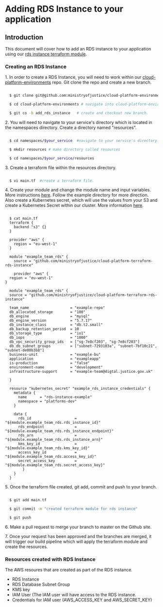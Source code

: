 # Adding RDS Instance to your application

## Introduction
This document will cover how to add an RDS instance to your application using our [rds instance terraform module](https://github.com/ministryofjustice/cloud-platform-terraform-rds-instance).

### Creating an RDS Instance

1\. In order to create a RDS Instance, you will need to work within our [cloud-platform-environments](https://github.com/ministryofjustice/cloud-platform-environments) repo. Git clone the repo and create a new branch.

```bash

  $ git clone git@github.com:ministryofjustice/cloud-platform-environments.git #git clone repo

  $ cd cloud-platform-environments # navigate into cloud-platform-environments directory.

  $ git co -b add_rds_instance   # create and checkout new branch.

```

2\. You will need to navigate to your service's directory which is located in the namespaces directory. Create a directory named "resources".

```bash

  $ cd namespaces/$your_service  #navigate to your service's directory.

  $ mkdir resources # make directory called resources

  $ cd namespaces/$your_service/resources

```

3\. Create a terraform file within the resources directory.

```bash

  $ vi main.tf  #create a terraform file.

```

4\. Create your module and change the module name and input variables. More instructions [here](https://github.com/ministryofjustice/cloud-platform-terraform-rds-instance). Follow the example directory for more direction. Also create a Kubernetes secret, which will use the values from your S3 and create a Kubernetes Secret within our cluster. More information [here](https://www.terraform.io/docs/providers/kubernetes/r/secret.html).


```hcl

  $ cat main.tf
  terraform {
    backend "s3" {}
  }

  provider "aws" {
    region = "eu-west-1"
  }

  module "example_team_rds" {
    source = "github.com/ministryofjustice/cloud-platform-terraform-rds-instance"

    provider "aws" {
  region = "eu-west-1"
}
  
  module "example_team_rds" {
  source = "github.com/ministryofjustice/cloud-platform-terraform-rds-instance"
  
  team_name                   = "example-repo"
  db_allocated_storage        = "100"
  db_engine                   = "mysql"
  db_engine_version           = "5.7.17"
  db_instance_class           = "db.t2.small"
  db_backup_retention_period  = 10
  db_storage_type             = "io1"
  db_iops                     = "1000"
  db_vpc_security_group_ids   = ["sg-7e8cf203", "sg-7e8cf203"]
  db_db_subnet_groups         = ["subnet-7293103a", "subnet-7bf10c21", "subnet-de00b3b8"]
  business-unit               = "example-bu"
  application                 = "exampleapp"
  is-production               = "false"
  environment-name            = "development"
  infrastructure-support      = "example-team@digtal.justice.gov.uk"

  }

  resource "kubernetes_secret" "example_rds_instance_credentials" {
    metadata {
      name      = "rds-instance-example"
      namespace = "platforms-dev"
    }

    data {
      rds_id                    = "${module.example_team_rds.rds_instance_id}"
      rds_endpoint              = "${module.example_team_rds.rds_instance_endpoint}"
      rds_arn                   = "${module.example_team_rds.rds_instance_arn}"
      kms_key_id                = "${module.example_team_rds.kms_key_id}"
      access_key_id             = "${module.example_team_rds.access_key_id}"
      secret_access_key         = "${module.example_team_rds.secret_access_key}"
        }
    }
  }

```

5\. Once the terraform file created, git add, commit and push to your branch.

```bash

  $ git add main.tf

  $ git commit -m "created terraform module for rds instance"

  $ git push

```

6\. Make a pull request to merge your branch to master on the Github site.

7\. Once your request has been approved and the branches are merged, it will trigger our build pipeline which will apply the terraform module and create the resources.

<!-- 8\. Here is an [working example](https://github.com/ministryofjustice/cloud-platform-environments/tree/add/terraform/namespaces/cloud-platform-test-1.k8s.integration.dsd.io/platforms-dev) -->

### Resources created with RDS Instance
The AWS resoures that are created as part of the RDS instance.

- RDS Instance
- RDS Database Subnet Group
- KMS key
- IAM User (The IAM user will have access to the RDS instance.
- Credentials for IAM user (AWS_ACCESS_KEY and AWS_SECRET_KEY)
